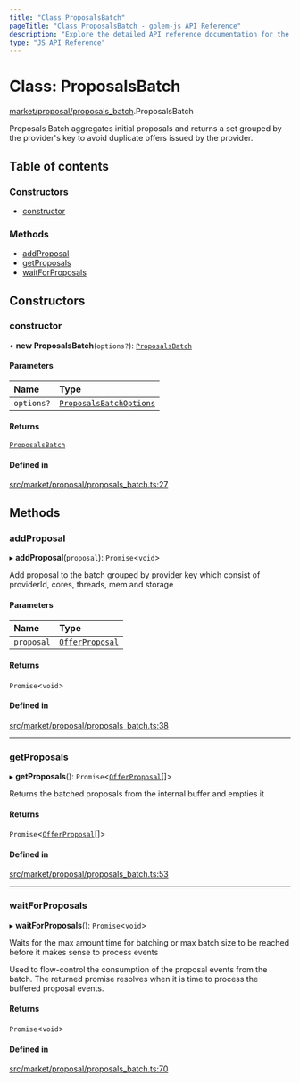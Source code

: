 ```yaml
---
title: "Class ProposalsBatch"
pageTitle: "Class ProposalsBatch - golem-js API Reference"
description: "Explore the detailed API reference documentation for the Class ProposalsBatch within the golem-js SDK for the Golem Network."
type: "JS API Reference"
---
```

# Class: ProposalsBatch

[market/proposal/proposals\_batch](../modules/market_proposal_proposals_batch).ProposalsBatch

Proposals Batch aggregates initial proposals and returns a set grouped by the provider's key
to avoid duplicate offers issued by the provider.

## Table of contents

### Constructors

- [constructor](market_proposal_proposals_batch.ProposalsBatch#constructor)

### Methods

- [addProposal](market_proposal_proposals_batch.ProposalsBatch#addproposal)
- [getProposals](market_proposal_proposals_batch.ProposalsBatch#getproposals)
- [waitForProposals](market_proposal_proposals_batch.ProposalsBatch#waitforproposals)

## Constructors

### constructor

• **new ProposalsBatch**(`options?`): [`ProposalsBatch`](market_proposal_proposals_batch.ProposalsBatch)

#### Parameters

| Name | Type |
| :------ | :------ |
| `options?` | [`ProposalsBatchOptions`](../modules/market_proposal_proposals_batch#proposalsbatchoptions) |

#### Returns

[`ProposalsBatch`](market_proposal_proposals_batch.ProposalsBatch)

#### Defined in

[src/market/proposal/proposals_batch.ts:27](https://github.com/golemfactory/golem-js/blob/ed1cf1df/src/market/proposal/proposals_batch.ts#L27)

## Methods

### addProposal

▸ **addProposal**(`proposal`): `Promise`\<`void`\>

Add proposal to the batch grouped by provider key
which consist of providerId, cores, threads, mem and storage

#### Parameters

| Name | Type |
| :------ | :------ |
| `proposal` | [`OfferProposal`](market_proposal_offer_proposal.OfferProposal) |

#### Returns

`Promise`\<`void`\>

#### Defined in

[src/market/proposal/proposals_batch.ts:38](https://github.com/golemfactory/golem-js/blob/ed1cf1df/src/market/proposal/proposals_batch.ts#L38)

___

### getProposals

▸ **getProposals**(): `Promise`\<[`OfferProposal`](market_proposal_offer_proposal.OfferProposal)[]\>

Returns the batched proposals from the internal buffer and empties it

#### Returns

`Promise`\<[`OfferProposal`](market_proposal_offer_proposal.OfferProposal)[]\>

#### Defined in

[src/market/proposal/proposals_batch.ts:53](https://github.com/golemfactory/golem-js/blob/ed1cf1df/src/market/proposal/proposals_batch.ts#L53)

___

### waitForProposals

▸ **waitForProposals**(): `Promise`\<`void`\>

Waits for the max amount time for batching or max batch size to be reached before it makes sense to process events

Used to flow-control the consumption of the proposal events from the batch.
The returned promise resolves when it is time to process the buffered proposal events.

#### Returns

`Promise`\<`void`\>

#### Defined in

[src/market/proposal/proposals_batch.ts:70](https://github.com/golemfactory/golem-js/blob/ed1cf1df/src/market/proposal/proposals_batch.ts#L70)
